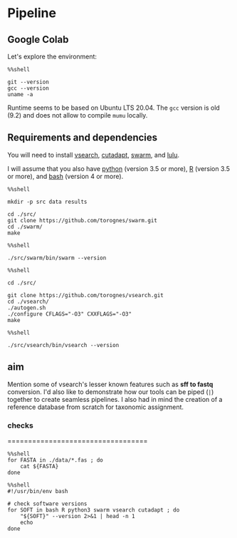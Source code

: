 # Pipeline

## Google Colab

Let's explore the environment:

``` code
%%shell

git --version
gcc --version
uname -a
```

Runtime seems to be based on Ubuntu LTS 20.04. The `gcc` version is old
(9.2) and does not allow to compile `mumu` locally.


## Requirements and dependencies

You will need to install
[vsearch](https://github.com/torognes/vsearch),
[cutadapt](https://github.com/marcelm/cutadapt/),
[swarm](https://github.com/torognes/swarm), and
[lulu](https://github.com/tobiasgf/lulu).

I will assume that you also have [python](https://www.python.org/)
(version 3.5 or more), [R](https://cran.r-project.org/) (version 3.5
or more), and [bash](https://www.gnu.org/software/bash/) (version 4 or
more).


``` {.bash}
%%shell

mkdir -p src data results

cd ./src/
git clone https://github.com/torognes/swarm.git
cd ./swarm/
make
```


``` {.bash}
%%shell

./src/swarm/bin/swarm --version
```


``` {.bash}
%%shell

cd ./src/

git clone https://github.com/torognes/vsearch.git
cd ./vsearch/
./autogen.sh
./configure CFLAGS="-O3" CXXFLAGS="-O3"
make
```

``` {.bash}
%%shell

./src/vsearch/bin/vsearch --version
```


## aim

Mention some of vsearch\'s lesser known features such as **sff to
fastq** conversion. I\'d also like to demonstrate how our tools can be
piped (`|`) together to create seamless pipelines. I also had in mind
the creation of a reference database from scratch for taxonomic
assignment.


### checks
==================================

``` {.bash}
%%shell
for FASTA in ./data/*.fas ; do
    cat ${FASTA}
done
```

``` {.bash}
%%shell
#!/usr/bin/env bash

# check software versions
for SOFT in bash R python3 swarm vsearch cutadapt ; do
    "${SOFT}" --version 2>&1 | head -n 1
    echo
done
```
